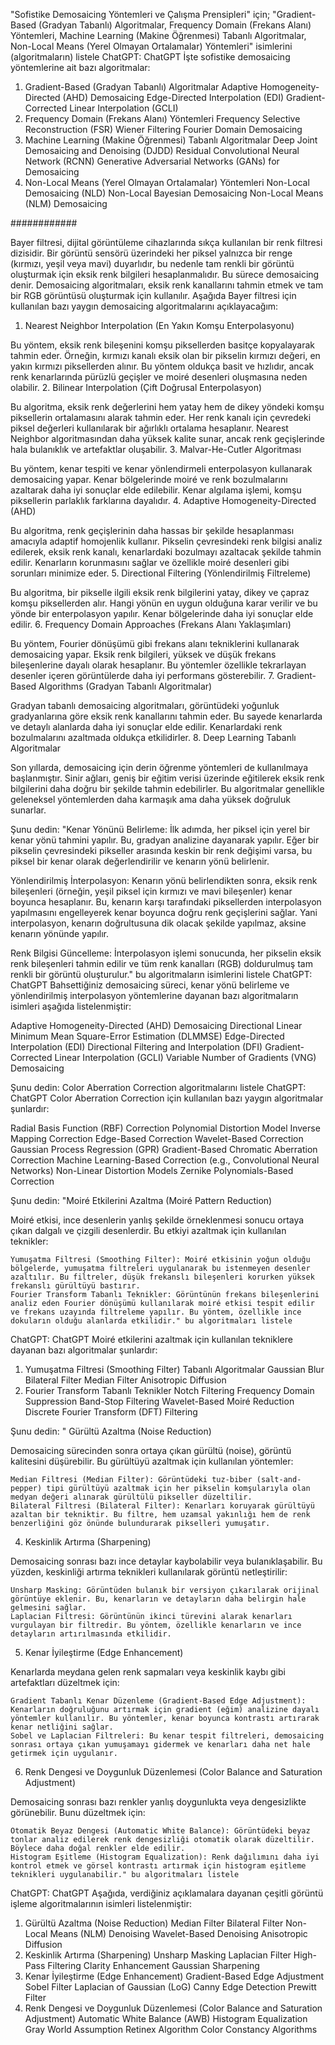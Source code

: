 "Sofistike Demosaicing Yöntemleri ve Çalışma Prensipleri" için; "Gradient-Based (Gradyan Tabanlı) Algoritmalar, Frequency Domain (Frekans Alanı) Yöntemleri, Machine Learning (Makine Öğrenmesi) Tabanlı Algoritmalar, Non-Local Means (Yerel Olmayan Ortalamalar) Yöntemleri" isimlerini (algoritmaların) listele 
ChatGPT:
ChatGPT
İşte sofistike demosaicing yöntemlerine ait bazı algoritmalar:

1. Gradient-Based (Gradyan Tabanlı) Algoritmalar
Adaptive Homogeneity-Directed (AHD) Demosaicing
Edge-Directed Interpolation (EDI)
Gradient-Corrected Linear Interpolation (GCLI)
2. Frequency Domain (Frekans Alanı) Yöntemleri
Frequency Selective Reconstruction (FSR)
Wiener Filtering
Fourier Domain Demosaicing
3. Machine Learning (Makine Öğrenmesi) Tabanlı Algoritmalar
Deep Joint Demosaicing and Denoising (DJDD)
Residual Convolutional Neural Network (RCNN)
Generative Adversarial Networks (GANs) for Demosaicing
4. Non-Local Means (Yerel Olmayan Ortalamalar) Yöntemleri
Non-Local Demosaicing (NLD)
Non-Local Bayesian Demosaicing
Non-Local Means (NLM) Demosaicing

############

Bayer filtresi, dijital görüntüleme cihazlarında sıkça kullanılan bir renk filtresi dizisidir. Bir görüntü sensörü üzerindeki her piksel yalnızca bir renge (kırmızı, yeşil veya mavi) duyarlıdır, bu nedenle tam renkli bir görüntü oluşturmak için eksik renk bilgileri hesaplanmalıdır. Bu sürece demosaicing denir. Demosaicing algoritmaları, eksik renk kanallarını tahmin etmek ve tam bir RGB görüntüsü oluşturmak için kullanılır. Aşağıda Bayer filtresi için kullanılan bazı yaygın demosaicing algoritmalarını açıklayacağım:
1. Nearest Neighbor Interpolation (En Yakın Komşu Enterpolasyonu)

Bu yöntem, eksik renk bileşenini komşu piksellerden basitçe kopyalayarak tahmin eder. Örneğin, kırmızı kanalı eksik olan bir pikselin kırmızı değeri, en yakın kırmızı piksellerden alınır. Bu yöntem oldukça basit ve hızlıdır, ancak renk kenarlarında pürüzlü geçişler ve moiré desenleri oluşmasına neden olabilir.
2. Bilinear Interpolation (Çift Doğrusal Enterpolasyon)

Bu algoritma, eksik renk değerlerini hem yatay hem de dikey yöndeki komşu piksellerin ortalamasını alarak tahmin eder. Her renk kanalı için çevredeki piksel değerleri kullanılarak bir ağırlıklı ortalama hesaplanır. Nearest Neighbor algoritmasından daha yüksek kalite sunar, ancak renk geçişlerinde hala bulanıklık ve artefaktlar oluşabilir.
3. Malvar-He-Cutler Algoritması

Bu yöntem, kenar tespiti ve kenar yönlendirmeli enterpolasyon kullanarak demosaicing yapar. Kenar bölgelerinde moiré ve renk bozulmalarını azaltarak daha iyi sonuçlar elde edilebilir. Kenar algılama işlemi, komşu piksellerin parlaklık farklarına dayalıdır.
4. Adaptive Homogeneity-Directed (AHD)

Bu algoritma, renk geçişlerinin daha hassas bir şekilde hesaplanması amacıyla adaptif homojenlik kullanır. Pikselin çevresindeki renk bilgisi analiz edilerek, eksik renk kanalı, kenarlardaki bozulmayı azaltacak şekilde tahmin edilir. Kenarların korunmasını sağlar ve özellikle moiré desenleri gibi sorunları minimize eder.
5. Directional Filtering (Yönlendirilmiş Filtreleme)

Bu algoritma, bir pikselle ilgili eksik renk bilgilerini yatay, dikey ve çapraz komşu piksellerden alır. Hangi yönün en uygun olduğuna karar verilir ve bu yönde bir enterpolasyon yapılır. Kenar bölgelerinde daha iyi sonuçlar elde edilir.
6. Frequency Domain Approaches (Frekans Alanı Yaklaşımları)

Bu yöntem, Fourier dönüşümü gibi frekans alanı tekniklerini kullanarak demosaicing yapar. Eksik renk bilgileri, yüksek ve düşük frekans bileşenlerine dayalı olarak hesaplanır. Bu yöntemler özellikle tekrarlayan desenler içeren görüntülerde daha iyi performans gösterebilir.
7. Gradient-Based Algorithms (Gradyan Tabanlı Algoritmalar)

Gradyan tabanlı demosaicing algoritmaları, görüntüdeki yoğunluk gradyanlarına göre eksik renk kanallarını tahmin eder. Bu sayede kenarlarda ve detaylı alanlarda daha iyi sonuçlar elde edilir. Kenarlardaki renk bozulmalarını azaltmada oldukça etkilidirler.
8. Deep Learning Tabanlı Algoritmalar

Son yıllarda, demosaicing için derin öğrenme yöntemleri de kullanılmaya başlanmıştır. Sinir ağları, geniş bir eğitim verisi üzerinde eğitilerek eksik renk bilgilerini daha doğru bir şekilde tahmin edebilirler. Bu algoritmalar genellikle geleneksel yöntemlerden daha karmaşık ama daha yüksek doğruluk sunarlar.



Şunu dedin:
"Kenar Yönünü Belirleme: İlk adımda, her piksel için yerel bir kenar yönü tahmini yapılır. Bu, gradyan analizine dayanarak yapılır. Eğer bir pikselin çevresindeki pikseller arasında keskin bir renk değişimi varsa, bu piksel bir kenar olarak değerlendirilir ve kenarın yönü belirlenir.

Yönlendirilmiş İnterpolasyon: Kenarın yönü belirlendikten sonra, eksik renk bileşenleri (örneğin, yeşil piksel için kırmızı ve mavi bileşenler) kenar boyunca hesaplanır. Bu, kenarın karşı tarafındaki piksellerden interpolasyon yapılmasını engelleyerek kenar boyunca doğru renk geçişlerini sağlar. Yani interpolasyon, kenarın doğrultusuna dik olacak şekilde yapılmaz, aksine kenarın yönünde yapılır.

Renk Bilgisi Güncelleme: İnterpolasyon işlemi sonucunda, her pikselin eksik renk bileşenleri tahmin edilir ve tüm renk kanalları (RGB) doldurulmuş tam renkli bir görüntü oluşturulur." bu  algoritmaların isimlerini listele
ChatGPT:
ChatGPT
Bahsettiğiniz demosaicing süreci, kenar yönü belirleme ve yönlendirilmiş interpolasyon yöntemlerine dayanan bazı algoritmaların isimleri aşağıda listelenmiştir:

Adaptive Homogeneity-Directed (AHD) Demosaicing
Directional Linear Minimum Mean Square-Error Estimation (DLMMSE)
Edge-Directed Interpolation (EDI)
Directional Filtering and Interpolation (DFI)
Gradient-Corrected Linear Interpolation (GCLI)
Variable Number of Gradients (VNG) Demosaicing





Şunu dedin:
Color Aberration Correction algoritmalarını listele
ChatGPT:
ChatGPT
Color Aberration Correction için kullanılan bazı yaygın algoritmalar şunlardır:

Radial Basis Function (RBF) Correction
Polynomial Distortion Model
Inverse Mapping Correction
Edge-Based Correction
Wavelet-Based Correction
Gaussian Process Regression (GPR)
Gradient-Based Chromatic Aberration Correction
Machine Learning-Based Correction (e.g., Convolutional Neural Networks)
Non-Linear Distortion Models
Zernike Polynomials-Based Correction





Şunu dedin:
"Moiré Etkilerini Azaltma (Moiré Pattern Reduction)

Moiré etkisi, ince desenlerin yanlış şekilde örneklenmesi sonucu ortaya çıkan dalgalı ve çizgili desenlerdir. Bu etkiyi azaltmak için kullanılan teknikler:

    Yumuşatma Filtresi (Smoothing Filter): Moiré etkisinin yoğun olduğu bölgelerde, yumuşatma filtreleri uygulanarak bu istenmeyen desenler azaltılır. Bu filtreler, düşük frekanslı bileşenleri korurken yüksek frekanslı gürültüyü bastırır.
    Fourier Transform Tabanlı Teknikler: Görüntünün frekans bileşenlerini analiz eden Fourier dönüşümü kullanılarak moiré etkisi tespit edilir ve frekans uzayında filtreleme yapılır. Bu yöntem, özellikle ince dokuların olduğu alanlarda etkilidir." bu algoritmaları listele
ChatGPT:
ChatGPT
Moiré etkilerini azaltmak için kullanılan tekniklere dayanan bazı algoritmalar şunlardır:

1. Yumuşatma Filtresi (Smoothing Filter) Tabanlı Algoritmalar
Gaussian Blur
Bilateral Filter
Median Filter
Anisotropic Diffusion
2. Fourier Transform Tabanlı Teknikler
Notch Filtering
Frequency Domain Suppression
Band-Stop Filtering
Wavelet-Based Moiré Reduction
Discrete Fourier Transform (DFT) Filtering





Şunu dedin:
" Gürültü Azaltma (Noise Reduction)

Demosaicing sürecinden sonra ortaya çıkan gürültü (noise), görüntü kalitesini düşürebilir. Bu gürültüyü azaltmak için kullanılan yöntemler:

    Median Filtresi (Median Filter): Görüntüdeki tuz-biber (salt-and-pepper) tipi gürültüyü azaltmak için her pikselin komşularıyla olan medyan değeri alınarak gürültülü pikseller düzeltilir.
    Bilateral Filtresi (Bilateral Filter): Kenarları koruyarak gürültüyü azaltan bir tekniktir. Bu filtre, hem uzamsal yakınlığı hem de renk benzerliğini göz önünde bulundurarak pikselleri yumuşatır.

4. Keskinlik Artırma (Sharpening)

Demosaicing sonrası bazı ince detaylar kaybolabilir veya bulanıklaşabilir. Bu yüzden, keskinliği artırma teknikleri kullanılarak görüntü netleştirilir:

    Unsharp Masking: Görüntüden bulanık bir versiyon çıkarılarak orijinal görüntüye eklenir. Bu, kenarların ve detayların daha belirgin hale gelmesini sağlar.
    Laplacian Filtresi: Görüntünün ikinci türevini alarak kenarları vurgulayan bir filtredir. Bu yöntem, özellikle kenarların ve ince detayların artırılmasında etkilidir.

5. Kenar İyileştirme (Edge Enhancement)

Kenarlarda meydana gelen renk sapmaları veya keskinlik kaybı gibi artefaktları düzeltmek için:

    Gradient Tabanlı Kenar Düzenleme (Gradient-Based Edge Adjustment): Kenarların doğruluğunu artırmak için gradient (eğim) analizine dayalı yöntemler kullanılır. Bu yöntemler, kenar boyunca kontrastı artırarak kenar netliğini sağlar.
    Sobel ve Laplacian Filtreleri: Bu kenar tespit filtreleri, demosaicing sonrası ortaya çıkan yumuşamayı gidermek ve kenarları daha net hale getirmek için uygulanır.

6. Renk Dengesi ve Doygunluk Düzenlemesi (Color Balance and Saturation Adjustment)

Demosaicing sonrası bazı renkler yanlış doygunlukta veya dengesizlikte görünebilir. Bunu düzeltmek için:

    Otomatik Beyaz Dengesi (Automatic White Balance): Görüntüdeki beyaz tonlar analiz edilerek renk dengesizliği otomatik olarak düzeltilir. Böylece daha doğal renkler elde edilir.
    Histogram Eşitleme (Histogram Equalization): Renk dağılımını daha iyi kontrol etmek ve görsel kontrastı artırmak için histogram eşitleme teknikleri uygulanabilir." bu algoritmaları listele
ChatGPT:
ChatGPT
Aşağıda, verdiğiniz açıklamalara dayanan çeşitli görüntü işleme algoritmalarının isimleri listelenmiştir:

1. Gürültü Azaltma (Noise Reduction)
Median Filter
Bilateral Filter
Non-Local Means (NLM) Denoising
Wavelet-Based Denoising
Anisotropic Diffusion
2. Keskinlik Artırma (Sharpening)
Unsharp Masking
Laplacian Filter
High-Pass Filtering
Clarity Enhancement
Gaussian Sharpening
3. Kenar İyileştirme (Edge Enhancement)
Gradient-Based Edge Adjustment
Sobel Filter
Laplacian of Gaussian (LoG)
Canny Edge Detection
Prewitt Filter
4. Renk Dengesi ve Doygunluk Düzenlemesi (Color Balance and Saturation Adjustment)
Automatic White Balance (AWB)
Histogram Equalization
Gray World Assumption
Retinex Algorithm
Color Constancy Algorithms